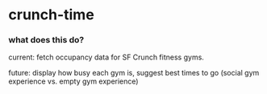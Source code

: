 # crunch-time

### what does this do?

current: fetch occupancy data for SF Crunch fitness gyms.

future: display how busy each gym is, suggest best times to go (social gym experience vs. empty gym experience)
